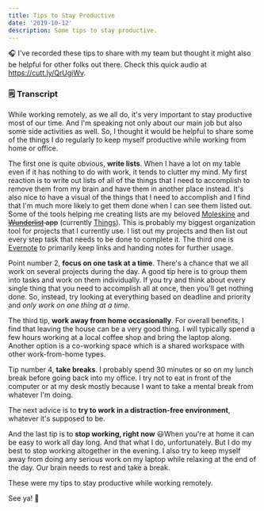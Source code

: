 ```yaml
---
title: Tips to Stay Productive
date: '2019-10-12'
description: Some tips to stay productive.
---
```


🎧 I've recorded these tips to share with my team but thought it might also be helpful for other folks out there. Check this quick audio at https://cutt.ly/QrUgiWv.

### 🗒️ Transcript

While working remotely, as we all do, it's very important to stay productive most of our time. And I'm speaking not only about our main job but also some side activities as well. So, I thought it would be helpful to share some of the things I do regularly to keep myself productive while working from home or office.

The first one is quite obvious, **write lists**. When I have a lot on my table even if it has nothing to do with work, it tends to clutter my mind. My first reaction is to write out lists of all of the things that I need to accomplish to remove them from my brain and have them in another place instead. It's also nice to have a visual of the things that I need to accomplish and I find that I'm much more likely to get them done when I can see them listed out. Some of the tools helping me creating lists are my beloved [Moleskine](https://www.amazon.com/dp/8867320777/ref=cm_sw_em_r_mt_dp_U_R1ipEbW1KK7W3) and ~~[Wunderlist](https://www.wunderlist.com/) app~~ (currently [Things](https://culturedcode.com/things/)). This is probably my biggest organization tool for projects that I currently use. I list out my projects and then list out every step task that needs to be done to complete it. The third one is [Evernote](https://evernote.com/) to primarily keep links and handing notes for further usage.

Point number 2, **focus on one task at a time**. There's a chance that we all work on several projects during the day. A good tip here is to group them into tasks and work on them individually. If you try and think about every single thing that you need to accomplish all at once, then you'll get nothing done. So, instead, try looking at everything based on deadline and priority and _only work on one thing at a time._

The third tip, **work away from home occasionally**. For overall benefits, I find that leaving the house can be a very good thing. I will typically spend a few hours working at a local coffee shop and bring the laptop along. Another option is a co-working space which is a shared workspace with other work-from-home types.

Tip number 4, **take breaks**. I probably spend 30 minutes or so on my lunch break before going back into my office. I try not to eat in front of the computer or at my desk mostly because I want to take a mental break from whatever I'm doing.

The next advice is to **try to work in a distraction-free environment**, whatever it's supposed to be.

And the last tip is to **stop working, right now** 😃When you're at home it can be easy to work all day long. And that what I do, unfortunately. But I do my best to stop working altogether in the evening. I also try to keep myself away from doing any serious work on my laptop while relaxing at the end of the day. Our brain needs to rest and take a break.

These were my tips to stay productive while working remotely.

See ya! 👋
